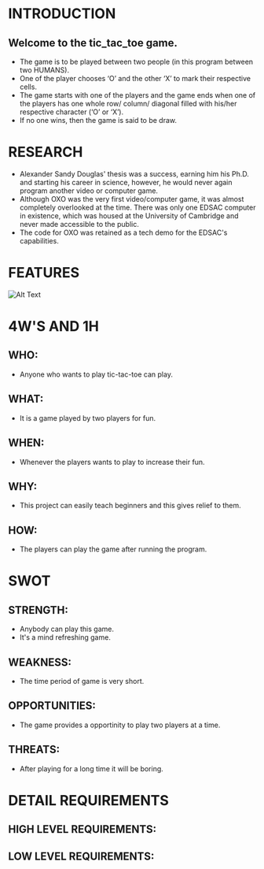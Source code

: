 # INTRODUCTION
## Welcome to the tic_tac_toe game.
- The game is to be played between two people (in this program between two HUMANS).
- One of the player chooses ‘O’ and the other ‘X’ to mark their respective cells.
- The game starts with one of the players and the game ends when one of the players has one whole row/ column/ diagonal filled with his/her respective character (‘O’ or ‘X’).
- If no one wins, then the game is said to be draw.

# RESEARCH
- Alexander Sandy Douglas' thesis was a success, earning him his Ph.D. and starting his career in science, however, he would never again program another video or computer game.
- Although OXO was the very first video/computer game, it was almost completely overlooked at the time. There was only one EDSAC computer in existence, which was housed at the University of Cambridge and never made accessible to the public.
- The code for OXO was retained as a tech demo for the EDSAC's capabilities.
# FEATURES
![Alt Text](https://github.com/grautela678/M1_projecttype_goal/blob/main/1_Requirements/1_kdY26OPGZbeNKJs60q0zUg.png)
# 4W'S AND 1H
## WHO:
- Anyone who wants to play tic-tac-toe can play.
## WHAT:
- It is a game played by two players for fun.
## WHEN:
- Whenever the players wants to play to increase their fun.
## WHY:
- This project can easily teach beginners and this gives relief to them.
## HOW:
- The players can play the game after running the program.
# SWOT
## STRENGTH:
- Anybody can play this game.
- It's a mind refreshing game.
## WEAKNESS:
- The time period of game is very short.
## OPPORTUNITIES:
- The game provides a opportinity to play two players at a time.
## THREATS:
- After playing for a long time it will be boring.
# DETAIL REQUIREMENTS
## HIGH LEVEL REQUIREMENTS:

## LOW LEVEL REQUIREMENTS:

